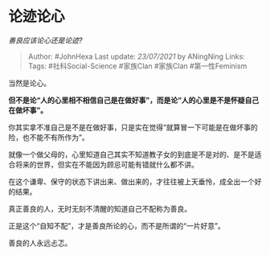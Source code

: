 # 论迹论心
*善良应该论心还是论迹?*

> Author: #JohnHexa
Last update: *23/07/2021* by ANingNing
Links:
Tags:  #社科Social-Science #家族Clan #家族Clan #第一性Feminism



当然是论心。

**但不是论“人的心里相不相信自己是在做好事”，而是论“人的心里是不是怀疑自己在做坏事”。**

你其实拿不准自己是不是在做好事，只是实在觉得“就算冒一下可能是在做坏事的险，也不能不有所作为”。

就像一个做父母的，心里知道自己其实不知道教子女的到底是不是对的、是不是适合将来的世界，但实在不能因为顾忌可能有错就什么都不讲。

在这个谦卑、保守的状态下讲出来、做出来的，才往往被上天垂怜，成全出一个好的结果。

真正善良的人，无时无刻不清醒的知道自己不配称为善良。

正是这个“自知不配”，才是善良所论的心，而不是所谓的“一片好意”。

善良的人永远忐忑。



